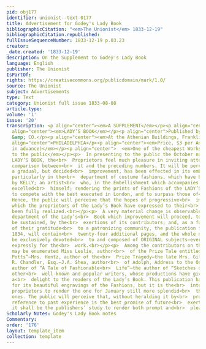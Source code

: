 ```yaml
---
pid: obj177
identifier: unionist--text-0177
title: Advertisement for Godey's Lady Book
bibliographicCitation: "<em>The Unionist</em> 1833-12-19"
bibliographicCitation.republished: 
fullIssueSequenceNumber: 1833-12-19 p.03.23
creator: 
_date.created: '1833-12-19'
description: On the Supplement to Godey's Lady Book
language: English
publisher: The Unionist
IsPartOf: 
rights: https://creativecommons.org/publicdomain/mark/1.0/
source: The Unionist
subject: Advertisements
type: Text
category: Unionist full issue 1833-08-08
article.type: 
volume: '1'
issue: '20'
transcription: <p align="center"><em>A SUPPLEMENT</em></p><p align="center">TO THE</p><p
  align="center"><em>LADY’S BOOK</em></p><p align="center">Published by L.A. GODEY
  &amp; CO.</p><p align="center"><em>At the Athenian Buildings, Franklin Place,</em></p><p
  align="center">PHILADELPHIA</p><p align="center"><em>Price, $3 per Annum. (Payable
  in advance)</em></p><p align="center">  <em>One of the cheapest Works ever offered
  to the public</em></p><p>  In presenting to the public the October number of the
  LADY’S BOOK, the<br>  Proprietors feel much pleasure in inviting attention to a
  comparison between<br>  it and the preceding numbers. It will be perceived that
  a gradual, but decided<br>  improvement, has been effected in its embellishments;
  particularly in the<br>  department of costume fashions, which have been executed
  by KELLY; an artist<br>  who, in the Embellishment which accompanies this, has literally
  excelled<br>  himself; rendering the prints of Fashions of the LADY’S BOOK sufficiently<br>  excellent
  to compete with the best executed in London, and to surpass those of<br>  Paris.
  Hence, the public will perceive that the hopes of progressive<br>  improvement,
  which the proprietors of the Lady’s Book have expressed to their<br>  patrons, have
  been fully realized.<br></p><p>  A very material change is observable in the reading
  department of the Lady’s<br>  Book which improvement will proceed, to, at least,
  be sustained, by the<br>  exertions of its contributors; and, as a further expression
  of their gratitude<br>  to a patronizing community, the publication for January,
  1834, will contain<br>  twenty-four additional pages, and the whole number will
  be exclusively devoted<br>  to and composed of ORIGINAL subjects—every article written
  expressly for the<br>  work.<br></p><p>  Among the contributors on this occasion
  may be enumerated Miss Leslie, author<br>  of the Prize Tale entitled “Mrs. Washington
  Potts”—Mrs. Hentz, author of the<br>  Prize Tragedy—the late Mrs. Gilbert—Joseph
  R. Chandler, Esq.—J.A. Shea, author<br>  of Adolph, Address to the Ocean, &amp;c.—the
  author of “A Tale of Fashionable<br>  Life”­—the author of “Sketches of a Jurist-Consult”—Y.P—A.E.—and
  other<br>  well-known and popular writers, whose productions have given so peculiar
  a<br>  delight to the readers of the Lady’s Book. This publication has been always<br>  distinguished
  for its beautiful engravings of the Fashions, but it is the<br>  intention of the
  proprietors to render the one for January still more splendid<br>  than the previous
  ones. The public will perceive that, without heralding it by<br>  professions, a
  reference to past experience is the best promise of future<br>  exertions, which
  it shall be the publishers’ study to render both prompt and<br>  pleasing.<br></p>
Scholarly Notes: Godey's Lady Book notes
Commentary: 
order: '176'
layout: template_item
collection: template
---
```

